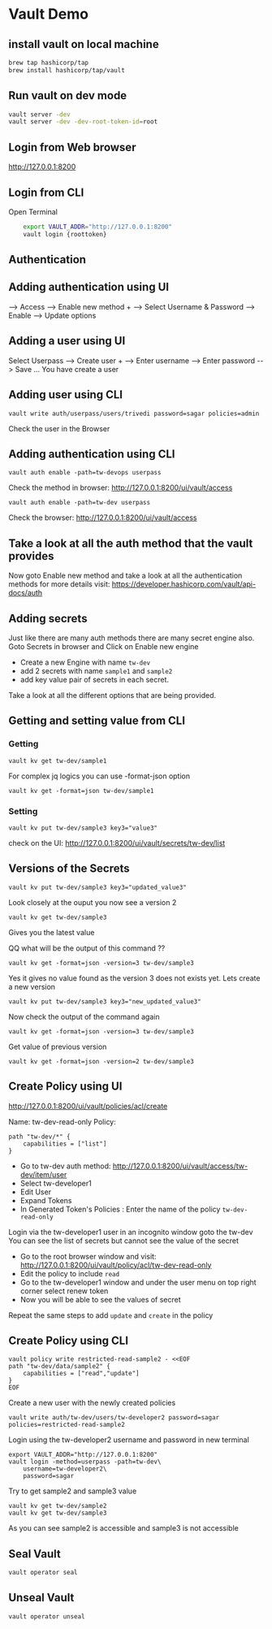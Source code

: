 # Vault Demo

## install vault on local machine
```bash
brew tap hashicorp/tap
brew install hashicorp/tap/vault
```

## Run vault on dev mode
```bash
vault server -dev
vault server -dev -dev-root-token-id=root
```

## Login from Web browser
http://127.0.0.1:8200

## Login from CLI
Open Terminal
```bash
    export VAULT_ADDR="http://127.0.0.1:8200"
    vault login {roottoken}
```

## Authentication

## Adding authentication using UI
--> Access --> Enable new method + --> Select Username & Password --> Enable --> Update options

## Adding a user using UI
Select Userpass --> Create user + --> Enter username --> Enter password --> Save ... You have create a user

## Adding user using CLI
```
vault write auth/userpass/users/trivedi password=sagar policies=admin
```
Check the user in the Browser

## Adding authentication using CLI
```
vault auth enable -path=tw-devops userpass
```
Check the method in browser: http://127.0.0.1:8200/ui/vault/access

```
vault auth enable -path=tw-dev userpass
```
Check the browser: http://127.0.0.1:8200/ui/vault/access

## Take a look at all the auth method that the vault provides
Now goto Enable new method and take a look at all the authentication methods for more details visit: https://developer.hashicorp.com/vault/api-docs/auth


## Adding secrets
Just like there are many auth methods there are many secret engine also. Goto Secrets in browser and Click on Enable new engine
- Create a new Engine with name `tw-dev`
- add 2 secrets with name `sample1` and `sample2`
- add key value pair of secrets in each secret.

Take a look at all the different options that are being provided.

## Getting and setting value from CLI
### Getting
```
vault kv get tw-dev/sample1
```

For complex jq logics you can use -format-json option
```
vault kv get -format=json tw-dev/sample1
```
### Setting
```
vault kv put tw-dev/sample3 key3="value3"
```
check on the UI: http://127.0.0.1:8200/ui/vault/secrets/tw-dev/list


## Versions of the Secrets
```
vault kv put tw-dev/sample3 key3="updated_value3"
```
Look closely at the ouput you now see a version 2

```
vault kv get tw-dev/sample3
```
Gives you the latest value


QQ what will be the output of this command ??
```
vault kv get -format=json -version=3 tw-dev/sample3
```
Yes it gives no value found as the version 3 does not exists yet.
Lets create a new version
```
vault kv put tw-dev/sample3 key3="new_updated_value3"
```
Now check the output of the command again
```
vault kv get -format=json -version=3 tw-dev/sample3
```

Get value of previous version

```
vault kv get -format=json -version=2 tw-dev/sample3
```

## Create Policy using UI
http://127.0.0.1:8200/ui/vault/policies/acl/create

Name: tw-dev-read-only
Policy: 
```
path "tw-dev/*" {
    capabilities = ["list"]
}
```
- Go to tw-dev auth method: http://127.0.0.1:8200/ui/vault/access/tw-dev/item/user
- Select tw-developer1
- Edit User
- Expand Tokens
- In Generated Token's Policies : Enter the name of the policy `tw-dev-read-only`

Login via the tw-developer1 user in an incognito window
goto the tw-dev
You can see the list of secrets but cannot see the value of the secret

- Go to the root browser window and visit: http://127.0.0.1:8200/ui/vault/policy/acl/tw-dev-read-only
- Edit the policy to include `read`
- Go to the tw-developer1 window and under the user menu on top right corner select renew token
- Now you will be able to see the values of secret

Repeat the same steps to add `update` and `create` in the policy


## Create Policy using CLI
```
vault policy write restricted-read-sample2 - <<EOF
path "tw-dev/data/sample2" {
    capabilities = ["read","update"]
}
EOF
```
Create a new user with the newly created policies 
```
vault write auth/tw-dev/users/tw-developer2 password=sagar policies=restricted-read-sample2
```

Login using the tw-developer2 username and password in new terminal
```
export VAULT_ADDR="http://127.0.0.1:8200"
vault login -method=userpass -path=tw-dev\
    username=tw-developer2\
    password=sagar
```

Try to get sample2 and sample3 value

```
vault kv get tw-dev/sample2
vault kv get tw-dev/sample3
```

As you can see sample2 is accessible and sample3 is not accessible


## Seal Vault
```bash
vault operator seal
```

## Unseal Vault
```bash
vault operator unseal
```
